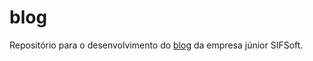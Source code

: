 # blog
Repositório para o desenvolvimento do [blog](https://blog.sifsoft.com.br/) da empresa júnior SIFSoft.